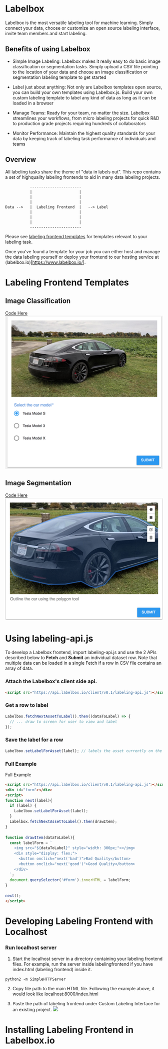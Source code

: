 # Labelbox
Labelbox is the most versatile labeling tool for machine learning. Simply connect your data, choose or customize an open source labeling interface, invite team members and start labeling.

## Benefits of using Labelbox
- Simple Image Labeling: Labelbox makes it really easy to do basic image classification or segmentation tasks. Simply upload a CSV file pointing to the location of your data and choose an image classification or segmentation labeling template to get started

- Label just about anything: Not only are Labelbox templates open source, you can build your own templates using Labelbox.js. Build your own custom labeling template to label any kind of data as long as it can be loaded in a browser

- Manage Teams: Ready for your team, no matter the size. Labelbox streamlines your workflows, from micro labeling projects for quick R&D to production grade projects requiring hundreds of collaborators
- Monitor Performance: Maintain the highest quality standards for your data by keeping track of labeling task performance of individuals and teams

## Overview
All labeling tasks share the theme of "data in labels out". This repo contains a set of highquality labeling frontends to aid in many data labeling projects.

```
           -----------------------
           |                     |
           |                     |
           |                     |
Data -->   |  Labeling Frontend  |   --> Label
           |                     |
           |                     |
           |                     |
           -----------------------
```

Please see [labeling frontend templates](#labeling-frontend-templates) for templates relevant to your labeling task.

Once you've found a template for your job you can either host and manage the data labeling yourself or deploy your frontend to our hosting service at (labelbox.io)[https://www.labelbox.io/].


# Labeling Frontend Templates

## Image Classification

[Code Here](https://github.com/Labelbox/Labelbox/tree/master/templates/image-classification)
![images/classification.png](./images/classification.png)

## Image Segmentation

[Code Here](https://github.com/Labelbox/Labelbox/tree/master/templates/image-segmentation)
![images/segmentation.png](./images/segmentation.png)


# Using labeling-api.js
To develop a Labelbox frontend, import labeling-api.js and use the 2 APIs described below to **Fetch** and **Submit** an individual dataset row. Note that multiple data can be loaded in a single Fetch if a row in CSV file contains an array of data. 

### Attach the Labelbox's client side api.

```html
<script src="https://api.labelbox.io/client/v0.1/labeling-api.js"></script>
```

### Get a row to label

```javascript
Labelbox.fetchNextAssetToLabel().then((dataToLabel) => {
  // ... draw to screen for user to view and label
});
```

### Save the label for a row

```javascript
Labelbox.setLabelForAsset(label); // labels the asset currently on the screen
```

### Full Example
Full Example

```html
<script src="https://api.labelbox.io/client/v0.1/labeling-api.js"></script>
<div id="form"></div>
<script>
function next(label){
  if (label) {
    Labelbox.setLabelForAsset(label);
  }
  Labelbox.fetchNextAssetToLabel().then(drawItem);
}

function drawItem(dataToLabel){
  const labelForm = `
    <img src="${dataToLabel}" style="width: 300px;"></img>
    <div style="display: flex;">
      <button onclick="next('bad')">Bad Quality</button>
      <button onclick="next('good')">Good Quality</button>
    </div>
  `;
  document.querySelector('#form').innerHTML = labelForm;
}

next();
</script>
```

# Developing Labeling Frontend with Localhost

### Run localhost server 
1. Start the localhost server in a directory containing your labeling frontend files. For example, run the server inside labelingfrontend if you have index.html (labeling frontend) inside it. 
```
python2 -m SimpleHTTPServer
```
2. Copy file path to the main HTML file. Following the example above, it would look like localhost:8000/index.html

3. Paste the path of labeling frontend under Custom Labeling Interface for an existing project. 
![](https://s3-us-west-2.amazonaws.com/labelbox/labelbox_localhost.gif)


# Installing Labeling Frontend in Labelbox.io


